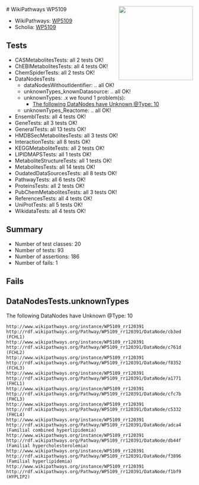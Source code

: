 <img style="float: right; width: 200px" src="https://upload.wikimedia.org/wikipedia/commons/thumb/8/83/Wplogo_with_text_500.png/640px-Wplogo_with_text_500.png" />
# WikiPathways WP5109

* WikiPathways: [WP5109](https://wikipathways.org/pathways/WP5109)
* Scholia: [WP5109](https://scholia.toolforge.org/wikipathways/WP5109)
## Tests
* CASMetabolitesTests: all 2 tests OK!
* ChEBIMetabolitesTests: all 4 tests OK!
* ChemSpiderTests: all 2 tests OK!
* DataNodesTests
    * dataNodesWithoutIdentifier: .. all OK!
    * unknownTypes_knownDatasource: .. all OK!
    * unknownTypes: .x we found 1 problem(s):
        * [The following DataNodes have Unknown @Type: 10](#ef950831)
    * unknownTypes_Reactome: .. all OK!
* EnsemblTests: all 4 tests OK!
* GeneTests: all 3 tests OK!
* GeneralTests: all 13 tests OK!
* HMDBSecMetabolitesTests: all 3 tests OK!
* InteractionTests: all 8 tests OK!
* KEGGMetaboliteTests: all 2 tests OK!
* LIPIDMAPSTests: all 1 tests OK!
* MetaboliteStructureTests: all 1 tests OK!
* MetabolitesTests: all 14 tests OK!
* OudatedDataSourcesTests: all 8 tests OK!
* PathwayTests: all 6 tests OK!
* ProteinsTests: all 2 tests OK!
* PubChemMetabolitesTests: all 3 tests OK!
* ReferencesTests: all 4 tests OK!
* UniProtTests: all 5 tests OK!
* WikidataTests: all 4 tests OK!


## Summary

* Number of test classes: 20
* Number of tests: 93
* Number of assertions: 186
* Number of fails: 1

## Fails

<a name="ef950831" />

## DataNodesTests.unknownTypes

The following DataNodes have Unknown @Type: 10
```
http://www.wikipathways.org/instance/WP5109_rr120391 http://rdf.wikipathways.org/Pathway/WP5109_rr120391/DataNode/cb3ed (FCHL1)
http://www.wikipathways.org/instance/WP5109_rr120391 http://rdf.wikipathways.org/Pathway/WP5109_rr120391/DataNode/c761d (FCHL2)
http://www.wikipathways.org/instance/WP5109_rr120391 http://rdf.wikipathways.org/Pathway/WP5109_rr120391/DataNode/f8352 (FCHL3)
http://www.wikipathways.org/instance/WP5109_rr120391 http://rdf.wikipathways.org/Pathway/WP5109_rr120391/DataNode/a1771 (FHCL1)
http://www.wikipathways.org/instance/WP5109_rr120391 http://rdf.wikipathways.org/Pathway/WP5109_rr120391/DataNode/cfc7b (FHCL3)
http://www.wikipathways.org/instance/WP5109_rr120391 http://rdf.wikipathways.org/Pathway/WP5109_rr120391/DataNode/c5332 (FHCL4)
http://www.wikipathways.org/instance/WP5109_rr120391 http://rdf.wikipathways.org/Pathway/WP5109_rr120391/DataNode/adca4 (Familial combined hyperlipidemia)
http://www.wikipathways.org/instance/WP5109_rr120391 http://rdf.wikipathways.org/Pathway/WP5109_rr120391/DataNode/db44f (Familial hypercholesterolemia)
http://www.wikipathways.org/instance/WP5109_rr120391 http://rdf.wikipathways.org/Pathway/WP5109_rr120391/DataNode/f3896 (Familial hyperlipidemia)
http://www.wikipathways.org/instance/WP5109_rr120391 http://rdf.wikipathways.org/Pathway/WP5109_rr120391/DataNode/f1bf9 (HYPLIP2)
```

